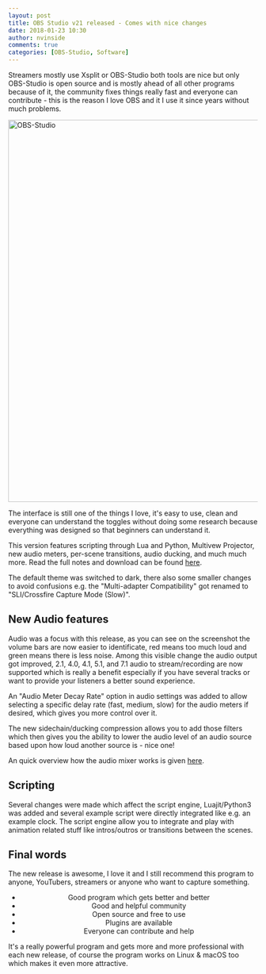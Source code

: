 ```yaml
---
layout: post
title: OBS Studio v21 released - Comes with nice changes
date: 2018-01-23 10:30
author: nvinside
comments: true
categories: [OBS-Studio, Software]
---
```

Streamers mostly use Xsplit or OBS-Studio both tools are nice but only OBS-Studio is open source and is mostly ahead of all other programs because of it, the community fixes things really fast and everyone can contribute - this is the reason I love OBS and it I use it since years without much problems.

<img class=" size-full wp-image-2161 aligncenter" src="https://chefkochblog.files.wordpress.com/2018/01/obs-studio.png" alt="OBS-Studio" width="1121" height="771" />

The interface is still one of the things I love, it's easy to use, clean and everyone can understand the toggles without doing some research because everything was designed so that beginners can understand it.

<!--more-->

This version features scripting through Lua and Python, Multivew Projector, new audio meters, per-scene transitions, audio ducking, and much much more. Read the full notes and download can be found <a href="https://github.com/jp9000/obs-studio/releases/tag/21.0.1" target="_blank" rel="noopener">here</a>.

The default theme was switched to dark, there also some smaller changes to avoid confusions e.g. the "Multi-adapter Compatibility" got renamed to "SLI/Crossfire Capture Mode (Slow)".

<h2>New Audio features</h2>

Audio was a focus with this release, as you can see on the screenshot the volume bars are now easier to identificate, red means too much loud and green means there is less noise. Among this visible change the audio output got improved, 2.1, 4.0, 4.1, 5.1, and 7.1 audio to stream/recording are now supported which is really a benefit especially if you have several tracks or want to provide your listeners a better sound experience.

An "Audio Meter Decay Rate" option in audio settings was added to allow selecting a specific delay rate (fast, medium, slow) for the audio meters if desired, which gives you more control over it.

The new sidechain/ducking compression allows you to add those filters which then gives you the ability to lower the audio level of an audio source based upon how loud another source is - nice one!

An quick overview how the audio mixer works is given <a href="https://obsproject.com/wiki/Understanding-The-Mixer" target="_blank" rel="noopener">here</a>.

<h2>Scripting</h2>

Several changes were made which affect the script engine, Luajit/Python3 was added and several example script were directly integrated like e.g. an example clock. The script engine allow you to integrate and play with animation related stuff like intros/outros or transitions between the scenes.

<h2>Final words</h2>

The new release is awesome, I love it and I still recommend this program to anyone, YouTubers, streamers or anyone who want to capture something.

<ul>
    <li style="text-align:center;">Good program which gets better and better</li>
    <li style="text-align:center;">Good and helpful community</li>
    <li style="text-align:center;">Open source and free to use</li>
    <li style="text-align:center;">Plugins are available</li>
    <li style="text-align:center;">Everyone can contribute and help</li>
</ul>

It's a really powerful program and gets more and more professional with each new release, of course the program works on Linux &amp; macOS too which makes it even more attractive.
